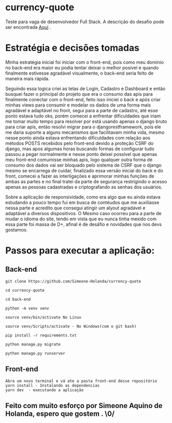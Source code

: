 # currency-quote
Teste para vaga de desenvolvedor Full Stack. A descrição do desafio pode ser encontrada <a href='https://github.com/beetellergroup/selecao-full-stack'>Aqui</a> . 


# Estratégia e decisões tomadas
<p> Minha estratégia inicial foi iniciar com o front-end, poís como meu domínio no back-end era maior eu podia tentar deixar o melhor posível e quando finalmente estivesse agradável visualmente, o back-end seria feito de maneira mais rápida.
</p>
<p> 
Seguindo essa logica criei as telas de Login, Cadastro e Dashboard e então busquei fazer o principal do projeto que era o consumo das apis para finalmente conectar com o front-end, feito isso iniciei o back e após criar minhas views para consumir e modelar os dados de uma forma mais agradável e adaptável no front, segui para a parte de cadastro, até esse ponto estava tudo oks, porém comecei a enfrentar dificuldades que iriam me tomar muito tempo para resolver por está usando apenas o django bruto para criar apis, então resolvi migrar para o djangorestframework, poís ele me daria suporte a alguns mecanismos que facilitavam minha vida, mesmo nesse ponto ainda estava enfrentando dificuldades com relação aos métodos POSTS recebidos pelo front-end devido a proteção CSRF do django, mas apos algumas horas buscando formas de configurar tudo passou a pegar normalmente e nesse ponto deixei possível que apenas meu front-end comumisse minhas apis, logo qualquer outra forma de consumo dos dados vai ser bloquado pelo sistema de CSRF que o django mesmo se encarrega de cuidar, finalizado essa versão inicial do back e do front, comecei a fazer as interligações e aprimorar minhas funções de ambas as partes e no final tratei da parte de segurança restrigindo o acesso apenas as pessoas cadastradas e criptografando as senhas dos usuários. 
</p>
<p> Sobre a aplicação de responsividade, como era algo que eu ainda estava estudando a pouco tempo fui em busca de contéudos que me auxiliasse nessa parte e acredito que consegui atingir um alyout agradável e adaptável a diversos dispositivos.
O Mesmo caso ocorreu para a parte de mudar o idioma do site, tendo em vista que eu nunca tinha mexido com essa parte foi massa de D+, afinal é de desáfio e novidades que nos devs gostamos.</p>



# Passos para executar a aplicação: 

## Back-end
    git clone https://github.com/Simeone-Holanda/currency-quote

    cd currency-quote
    
    cd back-end

    python -m venv venv

    source venv/bin/activate No Linux

    source venv/Scripts/activate - No Windows(com o git bash)

    pip install -r requirements.txt 

    python manage.py migrate 

    python manage.py runserver 

## Front-end 
    Abra um novo terminal e vá ate a pasta front-end desse repositório
    yarn install - Instalando as dependencias 
    yarn dev  - executando a aplicação 

## Feito com muito esforço por Simeone Aquino de Holanda, espero que gostem . \0/ 
